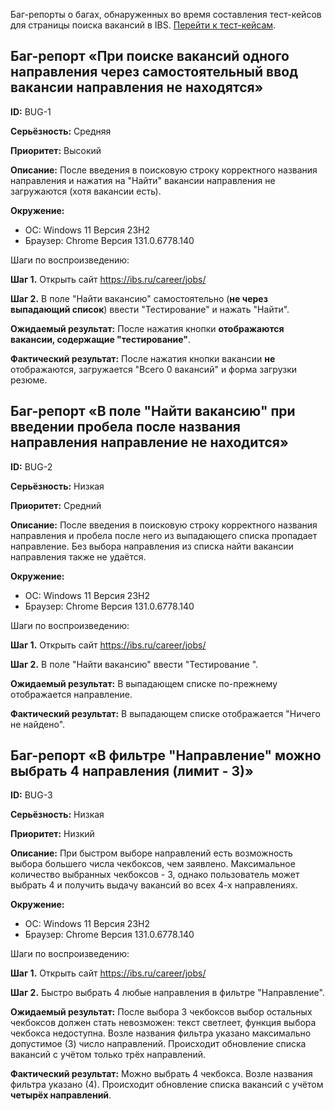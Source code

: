 Баг-репорты о багах, обнаруженных во время составления тест-кейсов для страницы поиска вакансий в IBS. [Перейти к тест-кейсам](Вызов%20от%20Хабр%20Карьеры%20и%20Хекслета/Тест-кейсы%20для%20страницы%20поиска%20вакансий%20в%20IBS/test-cases.md).

## Баг-репорт «При поиске вакансий одного направления через самостоятельный ввод вакансии направления не находятся»
**ID:** BUG-1

**Серьёзность:** Средняя

**Приоритет:** Высокий

**Описание:** После введения в поисковую строку корректного названия направления и нажатия на "Найти" вакансии направления не загружаются (хотя вакансии есть).

**Окружение:** 

- ОС: Windows 11 Версия 23H2
- Браузер: Chrome Версия 131.0.6778.140

Шаги по воспроизведению:

**Шаг 1.** Открыть сайт https://ibs.ru/career/jobs/

**Шаг 2.** В поле "Найти вакансию" самостоятельно (**не через выпадающий список**) ввести "Тестирование" и нажать "Найти".

**Ожидаемый результат:** После нажатия кнопки **отображаются вакансии, содержащие "тестирование"**.

**Фактический результат:**  После нажатия кнопки вакансии **не** отображаются, загружается "Всего 0 вакансий" и форма загрузки резюме.

## Баг-репорт «В поле "Найти вакансию" при введении пробела после названия направления направление не находится»
**ID:** BUG-2

**Серьёзность:** Низкая

**Приоритет:** Средний

**Описание:** После введения в поисковую строку корректного названия направления и пробела после него из выпадающего списка пропадает направление. Без выбора направления из списка найти вакансии направления также не удаётся.

**Окружение:** 
- ОС: Windows 11 Версия 23H2
- Браузер: Chrome Версия 131.0.6778.140

Шаги по воспроизведению:

**Шаг 1.** Открыть сайт https://ibs.ru/career/jobs/

**Шаг 2.** В поле "Найти вакансию" ввести "Тестирование ".

**Ожидаемый результат:** В выпадающем списке по-прежнему отображается направление.

**Фактический результат:** В выпадающем списке отображается "Ничего не найдено".

## Баг-репорт «В фильтре "Направление" можно выбрать 4 направления (лимит - 3)»
**ID:** BUG-3

**Серьёзность:** Низкая

**Приоритет:** Низкий

**Описание:** При быстром выборе направлений есть возможность выбора большего числа чекбоксов, чем заявлено. Максимальное количество выбранных чекбоксов - 3, однако пользователь может выбрать 4 и получить выдачу вакансий во всех 4-х направлениях.

**Окружение:** 

- ОС: Windows 11 Версия 23H2
- Браузер: Chrome Версия 131.0.6778.140

Шаги по воспроизведению:

**Шаг 1.** Открыть сайт https://ibs.ru/career/jobs/

**Шаг 2.** Быстро выбрать 4 любые направления в фильтре "Направление".

**Ожидаемый результат:** После выбора 3 чекбоксов выбор остальных чекбоксов должен стать невозможен: текст светлеет, функция выбора чекбокса недоступна. Возле названия фильтра указано максимально допустимое (3) число направлений. Происходит обновление списка вакансий с учётом только трёх направлений. 

**Фактический результат:** Можно выбрать 4 чекбокса.  Возле названия фильтра указано (4). Происходит обновление списка вакансий с учётом **четырёх направлений**.